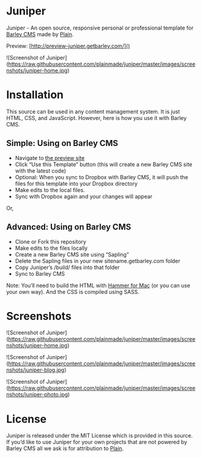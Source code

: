 Juniper
==================

Juniper - An open source, responsive personal or professional template for [Barley CMS](http://getbarley.com/cms) made by [Plain](http://plainmade.com/).

Preview: [http://preview-juniper.getbarley.com/]()

![Screenshot of Juniper]
(https://raw.githubusercontent.com/plainmade/juniper/master/images/screenshots/juniper-home.jpg)

# Installation

This source can be used in any content management system. It is just HTML, CSS, and JavaScript. However, here is how you use it with Barley CMS.

## Simple: Using on Barley CMS

- Navigate to [the preview site](http://preview-juniper.getbarley.com/)
- Click “Use this Template” button (this will create a new Barley CMS site with the latest code)
- Optional: When you sync to Dropbox with Barley CMS, it will push the files for this template into your Dropbox directory
- Make edits to the local files.
- Sync with Dropbox again and your changes will appear

Or, 

## Advanced: Using on Barley CMS

- Clone or Fork this repository
- Make edits to the files locally
- Create a new Barley CMS site using “Sapling”
- Delete the Sapling files in your new sitename.getbarley.com folder
- Copy Juniper’s /build/ files into that folder
- Sync to Barley CMS


Note: You’ll need to build the HTML with [Hammer for Mac](http://hammerformac.com/) (or you can use your own way). And the CSS is compiled using SASS.

# Screenshots

![Screenshot of Juniper]
(https://raw.githubusercontent.com/plainmade/juniper/master/images/screenshots/juniper-home.jpg)

![Screenshot of Juniper]
(https://raw.githubusercontent.com/plainmade/juniper/master/images/screenshots/juniper-blog.jpg)

![Screenshot of Juniper]
(https://raw.githubusercontent.com/plainmade/juniper/master/images/screenshots/juniper-photo.jpg)



# License

Juniper is released under the MIT License which is provided in this source. If you’d like to use Juniper for your own projects that are not powered by Barley CMS all we ask is for attribution to [Plain](http://plainmade.com/).
